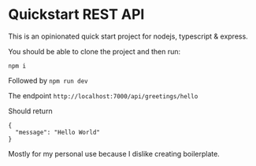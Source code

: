 # Quickstart REST API

This is an opinionated quick start project for nodejs, typescript & express.

You should be able to clone the project and then run:

`npm i`

Followed by `npm run dev`

The endpoint `http://localhost:7000/api/greetings/hello`

Should return
```
{
  "message": "Hello World"
}
```

Mostly for my personal use because I dislike creating boilerplate.